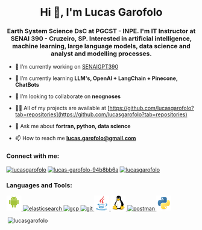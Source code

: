 <h1 align="center">Hi 👋, I'm Lucas Garofolo</h1>
<h3 align="center">Earth System Science DsC at PGCST - INPE. I'm IT Instructor at SENAI 390 - Cruzeiro, SP. Interested in artificial intelligence, machine learning, large language models, data science and analyst and modelling processes.</h3>

- 🔭 I’m currently working on [SENAIGPT390](https://github.com/lucasgarofolo/SENAIGPT390)

- 🌱 I’m currently learning **LLM's, OpenAI + LangChain + Pinecone, ChatBots**

- 👯 I’m looking to collaborate on **neognoses**

- 👨‍💻 All of my projects are available at [https://github.com/lucasgarofolo?tab=repositories](https://github.com/lucasgarofolo?tab=repositories)

- 💬 Ask me about **fortran, python, data science**

- 📫 How to reach me **lucas.garofolo@gmail.com**

<h3 align="left">Connect with me:</h3>
<p align="left">
<a href="https://twitter.com/lucasgarofolo" target="blank"><img align="center" src="https://raw.githubusercontent.com/rahuldkjain/github-profile-readme-generator/master/src/images/icons/Social/twitter.svg" alt="lucasgarofolo" height="30" width="40" /></a>
<a href="https://linkedin.com/in/lucas-garofolo-94b8bb6a" target="blank"><img align="center" src="https://raw.githubusercontent.com/rahuldkjain/github-profile-readme-generator/master/src/images/icons/Social/linked-in-alt.svg" alt="lucas-garofolo-94b8bb6a" height="30" width="40" /></a>
<a href="https://instagram.com/lucasgarofolo" target="blank"><img align="center" src="https://raw.githubusercontent.com/rahuldkjain/github-profile-readme-generator/master/src/images/icons/Social/instagram.svg" alt="lucasgarofolo" height="30" width="40" /></a>
</p>

<h3 align="left">Languages and Tools:</h3>
<p align="left"> <a href="https://developer.android.com" target="_blank" rel="noreferrer"> <img src="https://raw.githubusercontent.com/devicons/devicon/master/icons/android/android-original-wordmark.svg" alt="android" width="40" height="40"/> </a> <a href="https://www.elastic.co" target="_blank" rel="noreferrer"> <img src="https://www.vectorlogo.zone/logos/elastic/elastic-icon.svg" alt="elasticsearch" width="40" height="40"/> </a> <a href="https://cloud.google.com" target="_blank" rel="noreferrer"> <img src="https://www.vectorlogo.zone/logos/google_cloud/google_cloud-icon.svg" alt="gcp" width="40" height="40"/> </a> <a href="https://git-scm.com/" target="_blank" rel="noreferrer"> <img src="https://www.vectorlogo.zone/logos/git-scm/git-scm-icon.svg" alt="git" width="40" height="40"/> </a> <a href="https://www.java.com" target="_blank" rel="noreferrer"> <img src="https://raw.githubusercontent.com/devicons/devicon/master/icons/java/java-original.svg" alt="java" width="40" height="40"/> </a> <a href="https://www.linux.org/" target="_blank" rel="noreferrer"> <img src="https://raw.githubusercontent.com/devicons/devicon/master/icons/linux/linux-original.svg" alt="linux" width="40" height="40"/> </a> <a href="https://postman.com" target="_blank" rel="noreferrer"> <img src="https://www.vectorlogo.zone/logos/getpostman/getpostman-icon.svg" alt="postman" width="40" height="40"/> </a> <a href="https://www.python.org" target="_blank" rel="noreferrer"> <img src="https://raw.githubusercontent.com/devicons/devicon/master/icons/python/python-original.svg" alt="python" width="40" height="40"/> </a> </p>

<p>&nbsp;<img align="center" src="https://github-readme-stats.vercel.app/api?username=lucasgarofolo&show_icons=true&locale=en" alt="lucasgarofolo" /></p>

